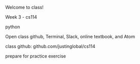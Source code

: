 Welcome to class!

Week 3 - cs114

python

Open class github, Terminal, Slack, online textbook, and Atom

class github: github.com/justinglobal/cs114

prepare for practice exercise

